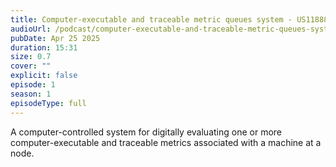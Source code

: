 ```yaml
---
title: Computer-executable and traceable metric queues system - US11888597B2
audioUrl: /podcast/computer-executable-and-traceable-metric-queues-system-us11888597b2.mp3
pubDate: Apr 25 2025
duration: 15:31
size: 0.7
cover: ""
explicit: false
episode: 1
season: 1
episodeType: full
---
```

A computer-controlled system for digitally evaluating one or more computer-executable and traceable metrics associated with a machine at a node. 